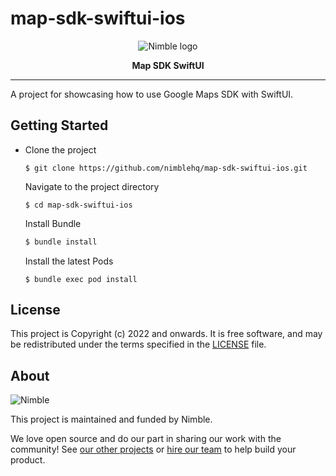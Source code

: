 # map-sdk-swiftui-ios

<p align="center">
  <img alt="Nimble logo" src="https://assets.nimblehq.co/logo/light/logo-light-text-320.png" />
</p>

<p align="center">
  <strong>Map SDK SwiftUI</strong>
</p>

---
A project for showcasing how to use Google Maps SDK with SwiftUI.

## Getting Started

- Clone the project

  ```shell
  $ git clone https://github.com/nimblehq/map-sdk-swiftui-ios.git
  ```

  Navigate to the project directory

  ```shell
  $ cd map-sdk-swiftui-ios
  ```

  Install Bundle

  ```bash
  $ bundle install
  ```

  Install the latest Pods

  ```shell
  $ bundle exec pod install
  ```


## License

This project is Copyright (c) 2022 and onwards. It is free software,
and may be redistributed under the terms specified in the [LICENSE] file.

[LICENSE]: /LICENSE

## About

![Nimble](https://assets.nimblehq.co/logo/dark/logo-dark-text-160.png)

This project is maintained and funded by Nimble.

We love open source and do our part in sharing our work with the community!
See [our other projects][community] or [hire our team][hire] to help build your product.

[community]: https://github.com/nimblehq
[hire]: https://nimblehq.co/
